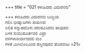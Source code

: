 +++
title = "021 ಕಳುಹಿದರು ವಿದುರನನು"

+++
ಕಳುಹಿದರು ವಿದುರನನು ಬುದ್ಧಿಯ  
ಗಲಿಸಿ ಭೀಷ್ಮಾದಿಗಳು ಪಯಣದ  
ಲಲಿತ ಸನ್ನಾಹದೊಳು ಪರುಠವಿಸಿದನು ಪಾವುಡವ   
ಬಳಿಕ ಸುಮುಹೂರ್ತದಲಿ ವಿಪ್ರಾ  
ವಳಿಗಳಾಶೀರ್ವಾದದಲಿ ಮಂ  
ಗಳತೆ ಮಿಗಿಲೊಲವಿಂದ ಹಸ್ತಿನಪುರವ ಹೊರವಂಟ     ॥21॥